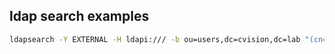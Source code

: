## ldap search examples

```bash
ldapsearch -Y EXTERNAL -H ldapi:/// -b ou=users,dc=cvision,dc=lab "(cn=*)" | sed '/^# search result/,$d' | grep -v ^# | less
```
